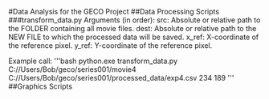 #Data Analysis for the GECO Project
##Data Processing Scripts
###transform_data.py
Arguments (in order):
  src: Absolute or relative path to the FOLDER containing all movie files.
  dest: Absolute or relative path to the NEW FILE to which the processed data will be saved.
  x_ref: X-coordinate of the reference pixel.
  y_ref: Y-coordinate of the reference pixel.
  
Example call:
'''bash
python.exe transform_data.py C://Users/Bob/geco/series001/movie4 C://Users/Bob/geco/series001/processed_data/exp4.csv 234 189
'''
##Graphics Scripts
